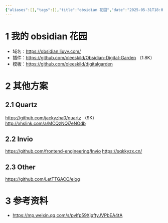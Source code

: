 ```yaml
---
{"aliases":[],"tags":[],"title":"obsidian 花园","date":"2025-05-31T18:09:37+08:00","date_modify":"2025-06-07T22:29:47+08:00","dg-publish":true,"permalink":"/900_Publish/obsidian 花园/","dgPassFrontmatter":true,"created":"2025-05-31T18:09:37+08:00","updated":"2025-06-07T22:29:47+08:00"}
---
```



# 1 我的 obsidian 花园

- 域名：<https://obsidian.liuvv.com/>
- 插件：<https://github.com/oleeskild/Obsidian-Digital-Garden> （1.8K）
- 模板：<https://github.com/oleeskild/digitalgarden>

# 2 其他方案

## 2.1 Quartz

<https://github.com/jackyzha0/quartz> （9K）
<http://xhslink.com/a/MCQzNQj7eNOdb>

## 2.2 Invio

<https://github.com/frontend-engineering/Invio>
<https://sqkkyzx.cn/>

## 2.3 Other

<https://github.com/LetTTGACO/elog>

# 3 参考资料

- <https://mp.weixin.qq.com/s/pvlfp59XjqftyJVPbEA4tA>
